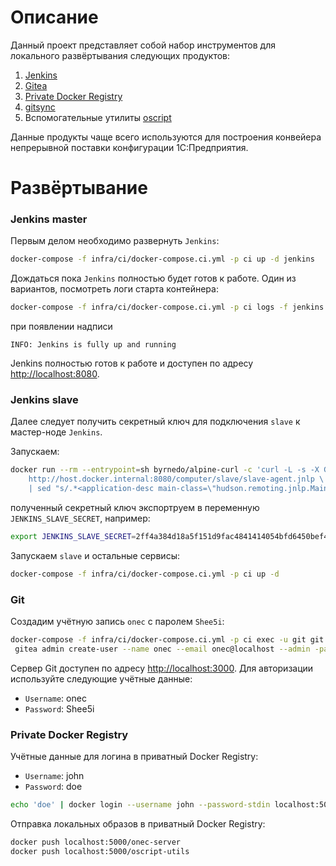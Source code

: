 # Описание

Данный проект представляет собой набор инструментов для локального развёртывания следующих продуктов:

1. [Jenkins](https://jenkins.io/)
1. [Gitea](https://gitea.io/en-us/)
1. [Private Docker Registry](https://docs.docker.com/registry/)
1. [gitsync](https://github.com/oscript-library/gitsync)
1. Вспомогательные утилиты [oscript](https://github.com/oscript-library)

Данные продукты чаще всего используются для построения конвейера непрерывной поставки конфигурации 1C:Предприятия.

# Развёртывание

### Jenkins master

Первым делом необходимо развернуть `Jenkins`:

```bash
docker-compose -f infra/ci/docker-compose.ci.yml -p ci up -d jenkins
```

Дождаться пока `Jenkins` полностью будет готов к работе. Один из вариантов, посмотреть логи старта контейнера:

```bash
docker-compose -f infra/ci/docker-compose.ci.yml -p ci logs -f jenkins
```

при появлении надписи

```
INFO: Jenkins is fully up and running
```

Jenkins полностью готов к работе и доступен по адресу <http://localhost:8080>.

### Jenkins slave

Далее следует получить секретный ключ для подключения `slave` к мастер-ноде `Jenkins`.

Запускаем:

```bash
docker run --rm --entrypoint=sh byrnedo/alpine-curl -c 'curl -L -s -X GET \
    http://host.docker.internal:8080/computer/slave/slave-agent.jnlp \
    | sed "s/.*<application-desc main-class=\"hudson.remoting.jnlp.Main\"><argument>\([a-z0-9]*\).*/\1/"'
```

полученный секретный ключ экспортруем в переменную `JENKINS_SLAVE_SECRET`, например:

```bash
export JENKINS_SLAVE_SECRET=2ff4a384d18a5f151d9fac4841414054bfd6450bef411d798ec71208e0afc1d9
```

Запускаем `slave` и остальные сервисы:

```bash
docker-compose -f infra/ci/docker-compose.ci.yml -p ci up -d
```

### Git

Создадим учётную запись `onec` с паролем `Shee5i`:

```bash
docker-compose -f infra/ci/docker-compose.ci.yml -p ci exec -u git git \
 gitea admin create-user --name onec --email onec@localhost --admin -password Shee5i
```

Сервер Git доступен по адресу <http://localhost:3000>. Для авторизации используйте следующие учётные данные:

* `Username`: onec
* `Password`: Shee5i

### Private Docker Registry

Учётные данные для логина в приватный Docker Registry:

* `Username`: john
* `Password`: doe

```bash
echo 'doe' | docker login --username john --password-stdin localhost:5000
```

Отправка локальных образов в приватный Docker Registry:

```bash
docker push localhost:5000/onec-server
docker push localhost:5000/oscript-utils
```
